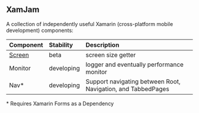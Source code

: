 ## XamJam
A collection of independently useful Xamarin (cross-platform mobile development) components:

| Component | Stability	| Description |
| :--- | :--- | :--- | 
| [Screen](https://github.com/jasonCodesAway/XamJam/tree/master/XamJam.Screen) | beta | screen size getter |
| Monitor | developing | logger and eventually performance monitor |
| Nav&#42; | developing | Support navigating between Root, Navigation, and TabbedPages |

&#42; Requires Xamarin Forms as a Dependency